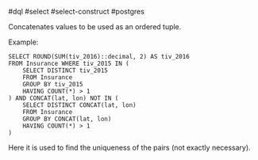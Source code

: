 #dql #select #select-construct #postgres 

Concatenates values to be used as an ordered tuple.

Example:
```postgresql
SELECT ROUND(SUM(tiv_2016)::decimal, 2) AS tiv_2016
FROM Insurance WHERE tiv_2015 IN (
	SELECT DISTINCT tiv_2015
	FROM Insurance
	GROUP BY tiv_2015
	HAVING COUNT(*) > 1
) AND CONCAT(lat, lon) NOT IN (
	SELECT DISTINCT CONCAT(lat, lon)
	FROM Insurance
	GROUP BY CONCAT(lat, lon)
	HAVING COUNT(*) > 1
)
```

Here it is used to find the uniqueness of the pairs (not exactly necessary).